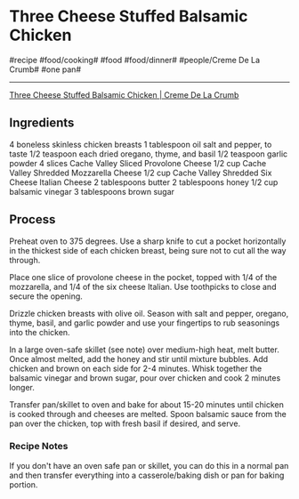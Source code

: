 # Three Cheese Stuffed Balsamic Chicken
#recipe #food/cooking# #food #food/dinner# #people/Creme De La Crumb# #one pan#
- - - -
[Three Cheese Stuffed Balsamic Chicken | Creme De La Crumb](https://www.lecremedelacrumb.com/three-cheese-stuffed-balsamic-chicken/)

## Ingredients
4 boneless skinless chicken breasts
1 tablespoon oil
salt and pepper, to taste
1/2 teaspoon each dried oregano, thyme, and basil
1/2 teaspoon garlic powder
4 slices Cache Valley Sliced Provolone Cheese
1/2 cup Cache Valley Shredded Mozzarella Cheese
1/2 cup Cache Valley Shredded Six Cheese Italian Cheese
2 tablespoons butter
2 tablespoons honey
1/2 cup balsamic vinegar
3 tablespoons brown sugar

## Process
Preheat oven to 375 degrees. Use a sharp knife to cut a pocket horizontally in the thickest side of each chicken breast, being sure not to cut all the way through. 

Place one slice of provolone cheese in the pocket, topped with 1/4 of the mozzarella, and 1/4 of the six cheese Italian. Use toothpicks to close and secure the opening. 

Drizzle chicken breasts with olive oil. Season with salt and pepper, oregano, thyme, basil, and garlic powder and use your fingertips to rub seasonings into the chicken. 

In a large oven-safe skillet (see note) over medium-high heat, melt butter. Once almost melted, add the honey and stir until mixture bubbles. Add chicken and brown on each side for 2-4 minutes. Whisk together the balsamic vinegar and brown sugar, pour over chicken and cook 2 minutes longer. 

Transfer pan/skillet to oven and bake for about 15-20 minutes until chicken is cooked through and cheeses are melted. Spoon balsamic sauce from the pan over the chicken, top with fresh basil if desired, and serve. 

### Recipe Notes
If you don't have an oven safe pan or skillet, you can do this in a normal pan and then transfer everything into a casserole/baking dish or pan for baking portion. 